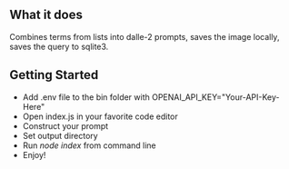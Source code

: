 <h2>What it does</h2>
<p>Combines terms from lists into dalle-2 prompts, saves the image locally, saves the query to sqlite3.</p>

<h2>Getting Started</h2>
<ul>
  <li>
  Add .env file to the bin folder with OPENAI_API_KEY="Your-API-Key-Here"
  </li>
  <li>Open index.js in your favorite code editor</li>
  <li>Construct your prompt</li>
  <li>Set output directory</li>
  <li>Run <i>node index</i> from command line</li>
  <li>Enjoy!</li>
  </ul>
